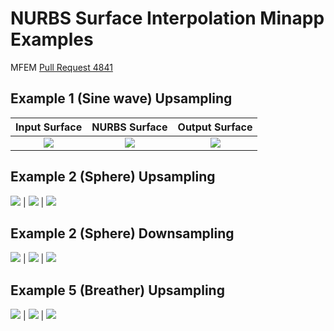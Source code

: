 # NURBS Surface Interpolation Minapp Examples

MFEM [Pull Request 4841](https://github.com/mfem/mfem/pull/4841)

## Example 1 (Sine wave) Upsampling

| Input Surface | NURBS Surface | Output Surface |
:--------------:|:-------------:|:---------------:
[![](ex1-nx10-ny10-fx40-fy40/Input-Surface.png)](https://glvis.org/live/?stream=https://raw.githubusercontent.com/tzanio/data/main/nurbs-surf/ex1-nx10-ny10-fx40-fy40/Input-Surface.mesh) | [![](ex1-nx10-ny10-fx40-fy40/NURBS-Surface.png)](https://glvis.org/live/?stream=https://raw.githubusercontent.com/tzanio/data/main/nurbs-surf/ex1-nx10-ny10-fx40-fy40/NURBS-Surface.mesh) | [![](ex1-nx10-ny10-fx40-fy40/Output-Surface.png)](https://glvis.org/live/?stream=https://raw.githubusercontent.com/tzanio/data/main/nurbs-surf/ex1-nx10-ny10-fx40-fy40/Output-Surface.mesh)

## Example 2 (Sphere) Upsampling

[![](ex2-nx10-ny10-fx40-fy40/Input-Surface.png)](https://glvis.org/live/?stream=https://raw.githubusercontent.com/tzanio/data/main/nurbs-surf/ex2-nx10-ny10-fx40-fy40/Input-Surface.mesh) | [![](ex2-nx10-ny10-fx40-fy40/NURBS-Surface.png)](https://glvis.org/live/?stream=https://raw.githubusercontent.com/tzanio/data/main/nurbs-surf/ex2-nx10-ny10-fx40-fy40/NURBS-Surface.mesh) | [![](ex2-nx10-ny10-fx40-fy40/Output-Surface.png)](https://glvis.org/live/?stream=https://raw.githubusercontent.com/tzanio/data/main/nurbs-surf/ex2-nx10-ny10-fx40-fy40/Output-Surface.mesh)

## Example 2 (Sphere) Downsampling

[![](ex2-nx20-ny20-fx10-fy10/Input-Surface.png)](https://glvis.org/live/?stream=https://raw.githubusercontent.com/tzanio/data/main/nurbs-surf/ex2-nx20-ny20-fx10-fy10/Input-Surface.mesh) | [![](ex2-nx20-ny20-fx10-fy10/NURBS-Surface.png)](https://glvis.org/live/?stream=https://raw.githubusercontent.com/tzanio/data/main/nurbs-surf/ex2-nx20-ny20-fx10-fy10/NURBS-Surface.mesh) | [![](ex2-nx20-ny20-fx10-fy10/Output-Surface.png)](https://glvis.org/live/?stream=https://raw.githubusercontent.com/tzanio/data/main/nurbs-surf/ex2-nx20-ny20-fx10-fy10/Output-Surface.mesh)

## Example 5 (Breather) Upsampling

[![](ex5-nx100-ny100-fx400-fy400/Input-Surface.png)](https://glvis.org/live/?stream=https://raw.githubusercontent.com/tzanio/data/main/nurbs-surf/ex5-nx100-ny100-fx400-fy400/Input-Surface.mesh) | [![](ex5-nx100-ny100-fx400-fy400/NURBS-Surface.png)](https://glvis.org/live/?stream=https://raw.githubusercontent.com/tzanio/data/main/nurbs-surf/ex5-nx100-ny100-fx400-fy400/NURBS-Surface.mesh) | [![](ex5-nx100-ny100-fx400-fy400/Output-Surface.png)](https://glvis.org/live/?stream=https://raw.githubusercontent.com/tzanio/data/main/nurbs-surf/ex5-nx100-ny100-fx400-fy400/Output-Surface.mesh)
